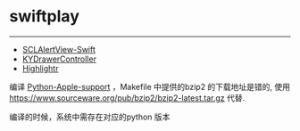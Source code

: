 # swiftplay

---

* [SCLAlertView-Swift](https://github.com/vikmeup/SCLAlertView-Swift?utm_source=mybridge&utm_medium=blog&utm_campaign=read_more)
* [KYDrawerController](https://github.com/ykyouhei/KYDrawerController)
* [Highlightr](https://github.com/raspu/Highlightr)


编译 [Python-Apple-support](https://github.com/beeware/Python-Apple-support/tree/3.7) ，Makefile 中提供的bzip2 的下载地址是错的,
使用 https://www.sourceware.org/pub/bzip2/bzip2-latest.tar.gz 代替.

编译的时候，系统中需存在对应的python 版本
